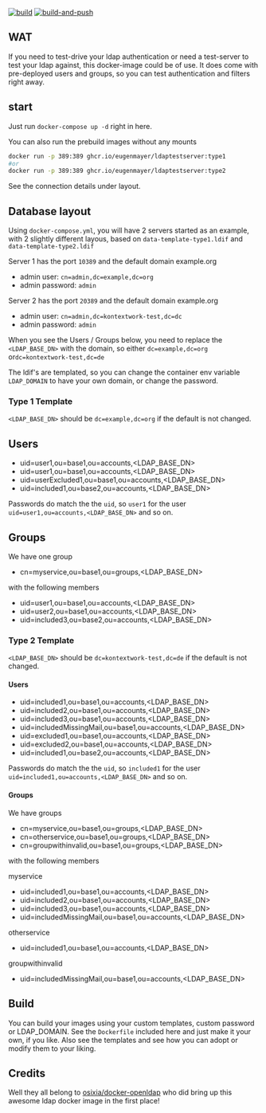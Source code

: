 [![build](https://github.com/EugenMayer/docker-image-ldapexample/actions/workflows/build.yml/badge.svg)](https://github.com/EugenMayer/docker-image-ldapexample/actions/workflows/build.yml) 
[![build-and-push](https://github.com/EugenMayer/docker-image-ldapexample/actions/workflows/publish.yml/badge.svg)](https://github.com/EugenMayer/docker-image-ldapexample/actions/workflows/publish.yml)

## WAT

If you need to test-drive your ldap authentication or need a test-server to test your ldap against, this docker-image could be of use. It does come with pre-deployed users and groups, so you can test authentication and filters right away.

## start

Just run `docker-compose up -d` right in here.

You can also run the prebuild images without any mounts

```bash
docker run -p 389:389 ghcr.io/eugenmayer/ldaptestserver:type1
#or 
docker run -p 389:389 ghcr.io/eugenmayer/ldaptestserver:type2
```

See the connection details under layout.

## Database layout

Using `docker-compose.yml`, you will have 2 servers started as an example, with 2 slightly different layous, based on `data-template-type1.ldif` and `data-template-type2.ldif`

Server 1 has the port `10389` and the default domain example.org
- admin user: `cn=admin,dc=example,dc=org`
- admin password: `admin`

Server 2 has the port `20389` and the default domain example.org
- admin user: `cn=admin,dc=kontextwork-test,dc=dc`
- admin password: `admin`

When you see the Users / Groups below, you need to replace the `<LDAP_BASE_DN>` with the domain, so either `dc=example,dc=org` or`dc=kontextwork-test,dc=de`

The ldif's are templated, so you can change the container env variable `LDAP_DOMAIN` to have your own domain, or change the password.

### Type 1 Template

`<LDAP_BASE_DN>` should be `dc=example,dc=org` if the default is not changed.

## Users
- uid=user1,ou=base1,ou=accounts,<LDAP_BASE_DN>
- uid=user1,ou=base1,ou=accounts,<LDAP_BASE_DN>
- uid=userExcluded1,ou=base1,ou=accounts,<LDAP_BASE_DN>
- uid=included1,ou=base2,ou=accounts,<LDAP_BASE_DN>

Passwords do match the the `uid`, so `user1` for the user `uid=user1,ou=accounts,<LDAP_BASE_DN>` and so on.

## Groups

We have one group

- cn=myservice,ou=base1,ou=groups,<LDAP_BASE_DN>

with the following members

- uid=user1,ou=base1,ou=accounts,<LDAP_BASE_DN>
- uid=user2,ou=base1,ou=accounts,<LDAP_BASE_DN>
- uid=included3,ou=base2,ou=accounts,<LDAP_BASE_DN>

### Type 2 Template

`<LDAP_BASE_DN>` should be `dc=kontextwork-test,dc=de` if the default is not changed.

#### Users

- uid=included1,ou=base1,ou=accounts,<LDAP_BASE_DN>
- uid=included2,ou=base1,ou=accounts,<LDAP_BASE_DN>
- uid=included3,ou=base1,ou=accounts,<LDAP_BASE_DN>
- uid=includedMissingMail,ou=base1,ou=accounts,<LDAP_BASE_DN>
- uid=excluded1,ou=base1,ou=accounts,<LDAP_BASE_DN>
- uid=excluded2,ou=base1,ou=accounts,<LDAP_BASE_DN>
- uid=included1,ou=base2,ou=accounts,<LDAP_BASE_DN>

Passwords do match the the `uid`, so `included1` for the user `uid=included1,ou=accounts,<LDAP_BASE_DN>` and so on.

#### Groups

We have groups

- cn=myservice,ou=base1,ou=groups,<LDAP_BASE_DN>
- cn=otherservice,ou=base1,ou=groups,<LDAP_BASE_DN>
- cn=groupwithinvalid,ou=base1,ou=groups,<LDAP_BASE_DN>

with the following members

myservice
- uid=included1,ou=base1,ou=accounts,<LDAP_BASE_DN>
- uid=included2,ou=base1,ou=accounts,<LDAP_BASE_DN>
- uid=included3,ou=base1,ou=accounts,<LDAP_BASE_DN>
- uid=includedMissingMail,ou=base1,ou=accounts,<LDAP_BASE_DN>

otherservice
- uid=included1,ou=base1,ou=accounts,<LDAP_BASE_DN>

groupwithinvalid
- uid=includedMissingMail,ou=base1,ou=accounts,<LDAP_BASE_DN>

## Build

You can build your images using your custom templates, custom password or LDAP_DOMAIN. See the `Dockerfile` included here
and just make it your own, if you like. Also see the templates and see how you can adopt or modify them to your liking.

## Credits

Well they all belong to [osixia/docker-openldap](https://github.com/osixia/docker-openldap) who did bring up this awesome
ldap docker image in the first place!
